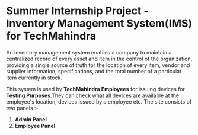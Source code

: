 # Summer Internship Project - Inventory Management System(IMS) for TechMahindra


An inventory management system enables a company to maintain a centralized record of every asset and item in the control of the organization, providing a single source of truth for the location of every item, vendor and supplier information, specifications, and the total number of a particular item currently in stock.

This system is used by **TechMahindra Employees** for issuing devices for **Testing Purposes**.They can check what all devices are available at the employee's location, devices issued by a employee etc. The site consists of two panels :-


1.  **Admin Panel**
2.  **Employee Panel**

